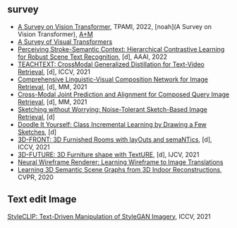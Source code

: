 
## survey
- [A Survey on Vision Transformer](https://ieeexplore.ieee.org/document/9716741), TPAMI, 2022, [noah](A Survey on Vision Transformer), [A+M](https://www.mindspore.cn/resources/hub)
- [A Survey of Visual Transformers](https://arxiv.org/pdf/2111.06091.pdf)
- [Perceiving Stroke-Semantic Context: Hierarchical Contrastive Learning for Robust Scene Text Recognition](https://www.aaai.org/AAAI22Papers/AAAI-785.LiuH.pdf), [d], AAAI, 2022  
- [TEACHTEXT: CrossModal Generalized Distillation for Text-Video Retrieval](http://www.csyangliu.com/Material/ICCV_TEACHTEXT.pdf), [d], ICCV, 2021
- [Comprehensive Linguistic-Visual Composition Network for Image Retrieval](https://dl.acm.org/doi/pdf/10.1145/3404835.3462967), [d], MM, 2021
- [Cross-Modal Joint Prediction and Alignment for Composed Query Image Retrieval](https://dl.acm.org/doi/pdf/10.1145/3474085.3475483), [d], MM, 2021
- [Sketching without Worrying: Noise-Tolerant Sketch-Based Image Retrieval](https://arxiv.org/pdf/2203.14817/pdf), [d]
- [Doodle It Yourself: Class Incremental Learning by Drawing a Few Sketches](https://arxiv.org/pdf/2203.14843/pdf), [d]
- [3D-FRONT: 3D Furnished Rooms with layOuts and semaNTics](https://openaccess.thecvf.com/content/ICCV2021/papers/Fu_3D-FRONT_3D_Furnished_Rooms_With_layOuts_and_semaNTics_ICCV_2021_paper.pdf), [d], ICCV, 2021
- [3D-FUTURE: 3D Furniture shape with TextURE](https://arxiv.org/pdf/2009.09633.pdf), [d], IJCV, 2021
- [Neural Wireframe Renderer: Learning Wireframe to Image Translations](https://arxiv.org/pdf/1912.03840.pdf)
- [Learning 3D Semantic Scene Graphs from 3D Indoor Reconstructions](https://openaccess.thecvf.com/content_CVPR_2020/html/Wald_Learning_3D_Semantic_Scene_Graphs_From_3D_Indoor_Reconstructions_CVPR_2020_paper.html), CVPR, 2020

## Text edit Image
[StyleCLIP: Text-Driven Manipulation of StyleGAN Imagery](https://openaccess.thecvf.com/content/ICCV2021/papers/Patashnik_StyleCLIP_Text-Driven_Manipulation_of_StyleGAN_Imagery_ICCV_2021_paper.pdf), ICCV, 2021